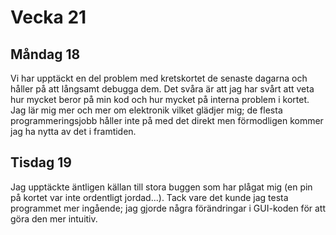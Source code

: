 # Vecka 21

## Måndag 18

Vi har upptäckt en del problem med kretskortet de senaste dagarna och håller på att långsamt debugga dem. Det svåra är att jag har svårt att veta hur mycket beror på min kod och hur mycket på interna problem i kortet. Jag lär mig mer och mer om elektronik vilket glädjer mig; de flesta programmeringsjobb håller inte på med det direkt men förmodligen kommer jag ha nytta av det i framtiden.

## Tisdag 19

Jag upptäckte äntligen källan till stora buggen som har plågat mig (en pin på kortet var inte ordentligt jordad...). Tack vare det kunde jag testa programmet mer ingående; jag gjorde några förändringar i GUI-koden för att göra den mer intuitiv.
